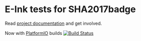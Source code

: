 # E-Ink tests for SHA2017badge

Read [project documentation](https://wiki.sha2017.org/index.php/Projects:Badge) and get involved.

Now with [PlatformIO](http://platformio.org/) builds [![Build Status](https://travis-ci.org/annejan/eink.svg?branch=master)](https://travis-ci.org/annejan/eink)
